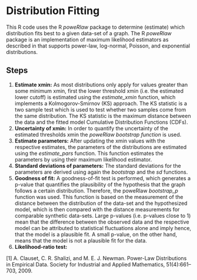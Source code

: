 # Distribution Fitting

This R code uses the R *poweRlaw* package to determine (estimate) which distribution fits best to a given data-set of a graph.
The R *poweRlaw* package is an implementation of maximum likelihood estimators as described in that supports power-law, log-normal, Poisson, and exponential distributions.

## Steps

1. **Estimate xmin:** As most distributions only apply for values greater than some minimum xmin, first the lower threshold xmin (i.e. the estimated lower cutoff) is estimated using the *estimate_xmin* function, which implements a Kolmogorov-Smirnov (KS) approach. The KS statistic is a two sample test which is used to test whether two samples come from the same distribution. The KS statistic is the maximum distance between the data and the fitted model Cumulative Distribution Functions (CDFs).
2. **Uncertainty of xmin:** In order to quantify the uncertainty of the estimated thresholds xmin the *poweRlaw bootstrap function* is used.
3. **Estimate parameters:** After updating the xmin values with the respective estimates, the parameters of the distributions
are estimated using the *estimate_pars* function. This function estimates the parameters by using their maximum likelihood estimator.
4. **Standard deviations of parameters:** The standard deviations for the parameters are derived using again the *bootstrap* and the *sd* functions.
5. **Goodness of fit:** A goodness-of-fit test is performed, which generates a p-value that quantifies the plausibility of the hypothesis that the graph follows a certain distribution. Therefore, the poweRlaw *bootstrap_p* function was used. This function is based on the measurement of the distance between the distribution of the data-set and the hypothesized model, which is then compared with the distance measurements for comparable synthetic data-sets. Large p-values (i.e. p-values close to 1) mean that the difference between the observed
data and the respective model can be attributed to statistical fluctuations alone and imply hence, that the model is a plausible fit. A small p-value, on the other hand, means that the model is not a plausible fit for the data.
6. **Likelihood-ratio test:**


[1] A. Clauset, C. R. Shalizi, and M. E. J. Newman. Power-Law Distributions in Empirical Data. Society for Industrial and Applied Mathematics, 51(4):661–703, 2009.
